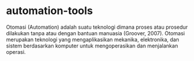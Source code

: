 # automation-tools
Otomasi (Automation) adalah suatu teknologi dimana proses atau prosedur dilakukan tanpa atau dengan bantuan manuasia (Groover, 2007). Otomasi merupakan teknologi yang mengaplikasikan mekanika, elektronika, dan sistem berdasarkan komputer untuk mengoperasikan dan menjalankan operasi.
